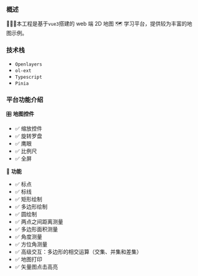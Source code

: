 ### 概述

👏👏👏本工程是基于`vue3`搭建的 web 端 2D 地图 🗺️ 学习平台，提供较为丰富的地图示例。

### 技术栈

- `Openlayers`
- `ol-ext`
- `Typescript`
- `Pinia`

### 平台功能介绍

🎛️ **地图控件**
  - ✅ 缩放控件
  - ✅ 旋转罗盘
  - ✅ 鹰眼 
  - ✅ 比例尺
  - ✅ 全屏

 🧰 **功能**
  - ✅ 标点
  - ✅ 标线
  - ✅ 矩形绘制
  - ✅ 多边形绘制
  - ✅ 圆绘制
  - ✅ 两点之间距离测量
  - ✅ 多边形面积测量
  - ✅ 角度测量
  - ✅ 方位角测量
  - ✅ 高级交互：多边形的相交运算（交集、并集和差集）
  - ✅ 地图打印
  - ✅ 矢量图点击高亮
